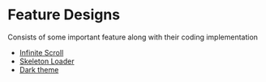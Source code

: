 # Feature Designs

Consists of some important feature along with their coding implementation

- [Infinite Scroll]()
- [Skeleton Loader]()
- [Dark theme]()


